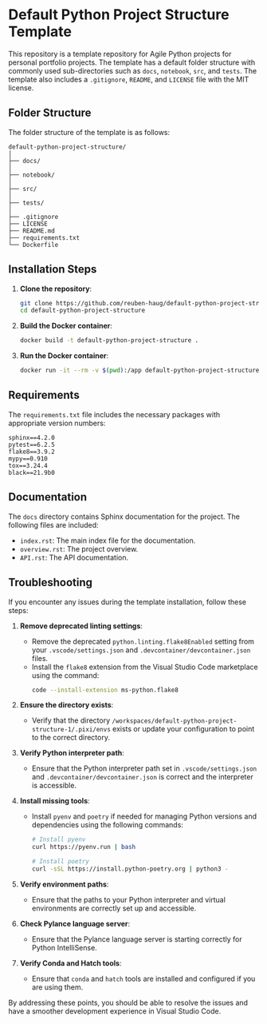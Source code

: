 # Default Python Project Structure Template

This repository is a template repository for Agile Python projects for personal portfolio projects. The template has a default folder structure with commonly used sub-directories such as `docs`, `notebook`, `src`, and `tests`. The template also includes a `.gitignore`, `README`, and `LICENSE` file with the MIT license.

## Folder Structure

The folder structure of the template is as follows:

```
default-python-project-structure/
│
├── docs/
│
├── notebook/
│
├── src/
│
├── tests/
│
├── .gitignore
├── LICENSE
├── README.md
├── requirements.txt
└── Dockerfile
```

## Installation Steps

1. **Clone the repository**:
    ```sh
    git clone https://github.com/reuben-haug/default-python-project-structure.git
    cd default-python-project-structure
    ```

2. **Build the Docker container**:
    ```sh
    docker build -t default-python-project-structure .
    ```

3. **Run the Docker container**:
    ```sh
    docker run -it --rm -v $(pwd):/app default-python-project-structure
    ```

## Requirements

The `requirements.txt` file includes the necessary packages with appropriate version numbers:
```
sphinx==4.2.0
pytest==6.2.5
flake8==3.9.2
mypy==0.910
tox==3.24.4
black==21.9b0
```

## Documentation

The `docs` directory contains Sphinx documentation for the project. The following files are included:
- `index.rst`: The main index file for the documentation.
- `overview.rst`: The project overview.
- `API.rst`: The API documentation.

## Troubleshooting

If you encounter any issues during the template installation, follow these steps:

1. **Remove deprecated linting settings**:
    - Remove the deprecated `python.linting.flake8Enabled` setting from your `.vscode/settings.json` and `.devcontainer/devcontainer.json` files.
    - Install the `flake8` extension from the Visual Studio Code marketplace using the command:
        ```sh
        code --install-extension ms-python.flake8
        ```

2. **Ensure the directory exists**:
    - Verify that the directory `/workspaces/default-python-project-structure-1/.pixi/envs` exists or update your configuration to point to the correct directory.

3. **Verify Python interpreter path**:
    - Ensure that the Python interpreter path set in `.vscode/settings.json` and `.devcontainer/devcontainer.json` is correct and the interpreter is accessible.

4. **Install missing tools**:
    - Install `pyenv` and `poetry` if needed for managing Python versions and dependencies using the following commands:
        ```sh
        # Install pyenv
        curl https://pyenv.run | bash

        # Install poetry
        curl -sSL https://install.python-poetry.org | python3 -
        ```

5. **Verify environment paths**:
    - Ensure that the paths to your Python interpreter and virtual environments are correctly set up and accessible.

6. **Check Pylance language server**:
    - Ensure that the Pylance language server is starting correctly for Python IntelliSense.

7. **Verify Conda and Hatch tools**:
    - Ensure that `conda` and `hatch` tools are installed and configured if you are using them.

By addressing these points, you should be able to resolve the issues and have a smoother development experience in Visual Studio Code.
